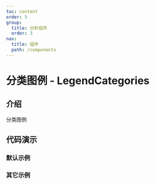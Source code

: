```yaml
---
toc: content
order: 5
group:
  title: 分析组件
  order: 3
nav:
  title: 组件
  path: /components
---
```


# 分类图例 - LegendCategories

## 介绍

分类图例

## 代码演示

<code src="./demos/default.tsx"></code>

<API></API>

### 默认示例

### 其它示例
